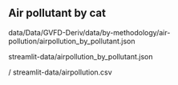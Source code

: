 ## Air pollutant by cat

data/Data/GVFD-Deriv/data/by-methodology/air-pollution/airpollution_by_pollutant.json

streamlit-data/airpollution_by_pollutant.json

/ streamlit-data/airpollution.csv